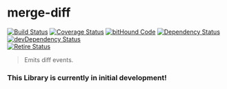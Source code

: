 # merge-diff

[![Build Status](https://travis-ci.org/storkjs/merge-diff.svg)](http://travis-ci.org/storkjs/merge-diff) [![Coverage Status](https://coveralls.io/repos/storkjs/merge-diff/badge.svg)](https://coveralls.io/r/storkjs/merge-diff) [![bitHound Code](https://www.bithound.io/github/storkjs/merge-diff/badges/code.svg)](https://www.bithound.io/github/storkjs/merge-diff) [![Dependency Status](https://david-dm.org/storkjs/merge-diff.svg)](https://david-dm.org/storkjs/merge-diff) [![devDependency Status](https://david-dm.org/storkjs/merge-diff/dev-status.svg)](https://david-dm.org/storkjs/merge-diff#info=devDependencies)<br>
[![Retire Status](http://retire.insecurity.today/api/image?uri=https://raw.githubusercontent.com/storkjs/merge-diff/master/package.json)](http://retire.insecurity.today/api/image?uri=https://raw.githubusercontent.com/storkjs/merge-diff/master/package.json)

> Emits diff events.

### This Library is currently in initial development!
